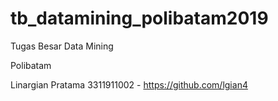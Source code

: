 # tb_datamining_polibatam2019
Tugas Besar Data Mining 

Polibatam

Linargian Pratama 3311911002 - https://github.com/lgian4
